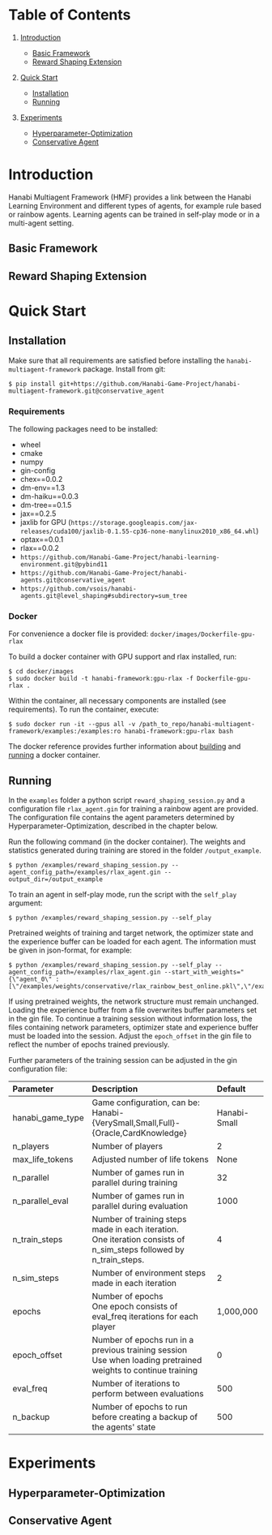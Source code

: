# Table of Contents

1. [Introduction](#introduction)
    * [Basic Framework](#intro_basic)
    * [Reward Shaping Extension](#intro_shaping)
    

2. [Quick Start](#quickstart)
    * [Installation](#installation)
    * [Running](#running)


3. [Experiments](#experiments)
    * [Hyperparameter-Optimization](#hyperparameter)
    * [Conservative Agent](#conservative)

# Introduction <a name="introduction"></a>
Hanabi Multiagent Framework (HMF) provides a link between the Hanabi Learning Environment and different types of agents, for example rule based or rainbow agents. Learning agents can be trained in self-play mode or in a multi-agent setting.

## Basic Framework <a name="intro_basic"></a>
## Reward Shaping Extension <a name="intro_shaping"></a>

# Quick Start <a name="quickstart"></a>

## Installation <a name="installation"></a>
Make sure that all requirements are satisfied before installing the ```hanabi-multiagent-framework``` package. Install from git:
```
$ pip install git+https://github.com/Hanabi-Game-Project/hanabi-multiagent-framework.git@conservative_agent
```
### Requirements
The following packages need to be installed:
* wheel
* cmake
* numpy
* gin-config
* chex==0.0.2
* dm-env==1.3
* dm-haiku==0.0.3
* dm-tree==0.1.5
* jax==0.2.5
* jaxlib for GPU (```https://storage.googleapis.com/jax-releases/cuda100/jaxlib-0.1.55-cp36-none-manylinux2010_x86_64.whl```)
* optax==0.0.1
* rlax==0.0.2
* ```https://github.com/Hanabi-Game-Project/hanabi-learning-environment.git@pybind11```
* ```https://github.com/Hanabi-Game-Project/hanabi-agents.git@conservative_agent```
* ```https://github.com/vsois/hanabi-agents.git@level_shaping#subdirectory=sum_tree```

### Docker
For convenience a docker file is provided: `docker/images/Dockerfile-gpu-rlax`

To build a docker container with GPU support and rlax installed, run:
```
$ cd docker/images
$ sudo docker build -t hanabi-framework:gpu-rlax -f Dockerfile-gpu-rlax .
```
Within the container, all necessary components are installed (see requirements). To run the container, execute:
```
$ sudo docker run -it --gpus all -v /path_to_repo/hanabi-multiagent-framework/examples:/examples:ro hanabi-framework:gpu-rlax bash
```
The docker reference provides further information about [building](https://docs.docker.com/engine/reference/commandline/build/) and [running](https://docs.docker.com/engine/reference/commandline/container_run/) a docker container.

## Running <a name="running"></a>
In the `examples` folder a python script `reward_shaping_session.py` and a configuration file `rlax_agent.gin` for training a rainbow agent are provided. The configuration file contains the agent parameters determined by Hyperparameter-Optimization, described in the chapter below.

Run the following command (in the docker container). The weights and statistics generated during training are stored in the folder `/output_example`.
```
$ python /examples/reward_shaping_session.py --agent_config_path=/examples/rlax_agent.gin --output_dir=/output_example
```
To train an agent in self-play mode, run the script with the `self_play` argument:
```
$ python /examples/reward_shaping_session.py --self_play
```

Pretrained weights of training and target network, the optimizer state and the experience buffer can be loaded for each agent. The information must be given in json-format, for example:
```
$ python /examples/reward_shaping_session.py --self_play --agent_config_path=/examples/rlax_agent.gin --start_with_weights="{\"agent_0\" : [\"/examples/weights/conservative/rlax_rainbow_best_online.pkl\",\"/examples/weights/conservative/rlax_rainbow_best_target.pkl\"]}"
```
If using pretrained weights, the network structure must remain unchanged. Loading the experience buffer from a file overwrites buffer parameters set in the gin file. To continue a training session without information loss, the files containing network parameters, optimizer state and experience buffer must be loaded into the session. Adjust the ```epoch_offset``` in the gin file to reflect the number of epochs trained previously.

Further parameters of the training session can be adjusted in the gin configuration file:

| Parameter | Description | Default |
|:---|:---|:---|
| hanabi_game_type | Game configuration, can be:<br />Hanabi-{VerySmall,Small,Full}-{Oracle,CardKnowledge} | Hanabi-Small |
| n_players | Number of players | 2 |
| max_life_tokens | Adjusted number of life tokens | None |
| n_parallel | Number of games run in parallel during training | 32 |
| n_parallel_eval | Number of games run in parallel during evaluation  | 1000 |
| n_train_steps | Number of training steps made in each iteration. <br />One iteration consists of n_sim_steps followed by n_train_steps. | 4 |
| n_sim_steps | Number of environment steps made in each iteration | 2 |
| epochs | Number of epochs <br />One epoch consists of eval_freq iterations for each player | 1,000,000 |
| epoch_offset | Number of epochs run in a previous training session<br /> Use when loading pretrained weights to continue training | 0 |
| eval_freq | Number of iterations to perform between evaluations | 500 |
| n_backup | Number of epochs to run before creating a backup of the agents' state | 500 |

# Experiments <a name="experiments"></a>

## Hyperparameter-Optimization <a name="hyperparameter"></a>
## Conservative Agent  <a name="conservative"></a>
